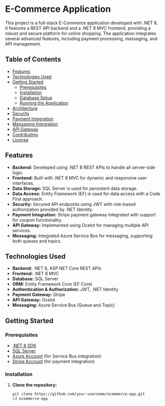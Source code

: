 # E-Commerce Application

This project is a full-stack E-Commerce application developed with .NET 8. It features a REST API backend and a .NET 8 MVC frontend, providing a robust and secure platform for online shopping. The application integrates several advanced features, including payment processing, messaging, and API management.

## Table of Contents
- [Features](#features)
- [Technologies Used](#technologies-used)
- [Getting Started](#getting-started)
  - [Prerequisites](#prerequisites)
  - [Installation](#installation)
  - [Database Setup](#database-setup)
  - [Running the Application](#running-the-application)
- [Architecture](#architecture)
- [Security](#security)
- [Payment Integration](#payment-integration)
- [Messaging Integration](#messaging-integration)
- [API Gateway](#api-gateway)
- [Contributing](#contributing)
- [License](#license)

## Features
- **Backend:** Developed using .NET 8 REST APIs to handle all server-side logic.
- **Frontend:** Built with .NET 8 MVC for dynamic and responsive user interfaces.
- **Data Storage:** SQL Server is used for persistent data storage.
- **Data Access:** Entity Framework (EF) is used for data access with a Code First approach.
- **Security:** Secured API endpoints using JWT with role-based authorization provided by .NET Identity.
- **Payment Integration:** Stripe payment gateway integrated with support for coupon functionality.
- **API Gateway:** Implemented using Ocelot for managing multiple API services.
- **Messaging:** Integrated Azure Service Bus for messaging, supporting both queues and topics.

## Technologies Used
- **Backend:** .NET 8, ASP.NET Core REST APIs
- **Frontend:** .NET 8 MVC
- **Database:** SQL Server
- **ORM:** Entity Framework Core (EF Core)
- **Authentication & Authorization:** JWT, .NET Identity
- **Payment Gateway:** Stripe
- **API Gateway:** Ocelot
- **Messaging:** Azure Service Bus (Queue and Topic)

## Getting Started

### Prerequisites
- [.NET 8 SDK](https://dotnet.microsoft.com/download)
- [SQL Server](https://www.microsoft.com/en-us/sql-server/sql-server-downloads)
- [Azure Account](https://azure.microsoft.com/en-us/free/) (for Service Bus integration)
- [Stripe Account](https://stripe.com/) (for payment integration)

### Installation
1. **Clone the repository:**
   ```bash
   git clone https://github.com/your-username/ecommerce-app.git
   cd ecommerce-app

